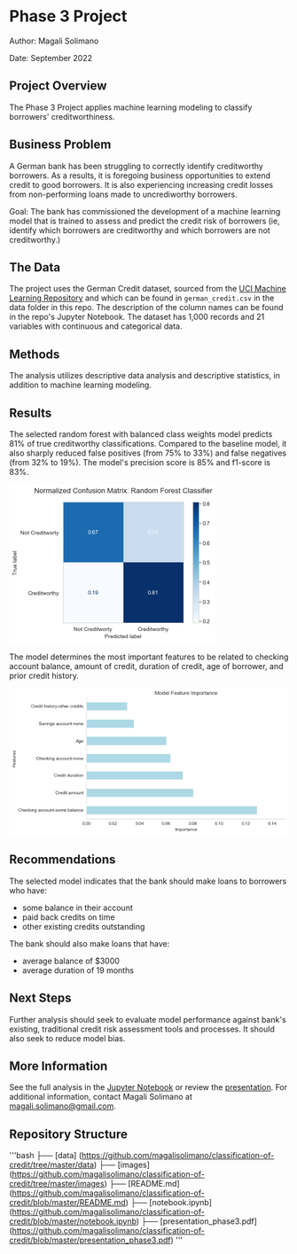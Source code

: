 # Phase 3 Project

Author: Magali Solimano

Date: September 2022

## Project Overview

The Phase 3 Project applies machine learning modeling to classify borrowers' creditworthiness.

## Business Problem

A German bank has been struggling to correctly identify creditworthy borrowers. As a results, it is foregoing business opportunities to extend credit to good borrowers. It is also experiencing increasing credit losses from non-performing loans made to uncrediworthy borrowers.

Goal: The bank has commissioned the development of a machine learning model that is trained to assess and predict the credit risk of borrowers (ie, identify which borrowers are creditworthy and which borrowers are not creditworthy.)

## The Data

The project uses the German Credit dataset, sourced from the [UCI Machine Learning Repository](https://archive.ics.uci.edu/ml/datasets/South+German+Credit) and which can be found in  `german_credit.csv` in the data folder in this repo. The description of the column names can be found in the repo's Jupyter Notebook. The dataset has 1,000 records and 21 variables with continuous and categorical data.

## Methods
The analysis utilizes descriptive data analysis and descriptive statistics, in addition to machine learning modeling.

## Results
The selected random forest with balanced class weights model predicts 81% of true creditworthy classifications. Compared to the baseline model, it also sharply reduced false positives (from 75% to 33%) and false negatives (from 32% to 19%). The model's precision score is 85% and f1-score is 83%.

![cm_rf](./images/cm_rf.png)

The model determines the most important features to be related to checking account balance, amount of credit, duration of credit, age of borrower, and prior credit history.

![feature_importance](./images/feature_importance.png)

## Recommendations
The selected model indicates that the bank should make loans to borrowers who have:
- some balance in their account
- paid back credits on time
- other existing credits outstanding

The bank should also make loans that have:
- average balance of $3000
- average duration of 19 months

## Next Steps
Further analysis should seek to evaluate model performance against bank's existing, traditional credit risk assessment tools and processes. It should also seek to reduce model bias.  

## More Information
See the full analysis in the [Jupyter Notebook](https://github.com/magalisolimano/classification-of-credit/blob/master/notebook.ipynb) or review the [presentation](https://github.com/magalisolimano/classification-of-credit/blob/master/presentation_phase3.pdf). For additional information, contact Magali Solimano at magali.solimano@gmail.com.


## Repository Structure
'''bash
├── [data] (https://github.com/magalisolimano/classification-of-credit/tree/master/data)
├── [images] (https://github.com/magalisolimano/classification-of-credit/tree/master/images)
├── [README.md] (https://github.com/magalisolimano/classification-of-credit/blob/master/README.md)
├── [notebook.ipynb] (https://github.com/magalisolimano/classification-of-credit/blob/master/notebook.ipynb)
├── [presentation_phase3.pdf] (https://github.com/magalisolimano/classification-of-credit/blob/master/presentation_phase3.pdf)
'''
